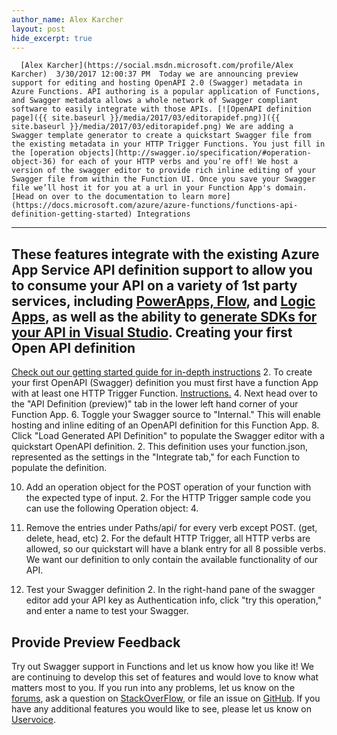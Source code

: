 ```yaml
---
author_name: Alex Karcher
layout: post
hide_excerpt: true
---
```

      [Alex Karcher](https://social.msdn.microsoft.com/profile/Alex Karcher)  3/30/2017 12:00:37 PM  Today we are announcing preview support for editing and hosting OpenAPI 2.0 (Swagger) metadata in Azure Functions. API authoring is a popular application of Functions, and Swagger metadata allows a whole network of Swagger compliant software to easily integrate with those APIs. [![OpenAPI definition page]({{ site.baseurl }}/media/2017/03/editorapidef.png)]({{ site.baseurl }}/media/2017/03/editorapidef.png) We are adding a Swagger template generator to create a quickstart Swagger file from the existing metadata in your HTTP Trigger Functions. You just fill in the [operation objects](http://swagger.io/specification/#operation-object-36) for each of your HTTP verbs and you’re off! We host a version of the swagger editor to provide rich inline editing of your Swagger file from within the Function UI. Once you save your Swagger file we’ll host it for you at a url in your Function App's domain. [Head on over to the documentation to learn more](https://docs.microsoft.com/azure/azure-functions/functions-api-definition-getting-started) Integrations
------------

 These features integrate with the existing Azure App Service API definition support to allow you to consume your API on a variety of 1st party services, including [PowerApps, Flow](https://blogs.msdn.microsoft.com/appserviceteam/2017/02/23/making-your-apis-available-to-powerapps-and-microsoft-flow/), and [Logic Apps](https://docs.microsoft.com/en-us/azure/logic-apps/logic-apps-create-api-app), as well as the ability to [generate SDKs for your API in Visual Studio](https://docs.microsoft.com/en-us/azure/app-service-api/app-service-api-dotnet-get-started#a-idcodegena-generate-client-code-for-the-data-tier). Creating your first Open API definition
---------------------------------------

 [Check out our getting started guide for in-depth instructions](https://docs.microsoft.com/en-us/azure/azure-functions/functions-api-definition-getting-started)  2. To create your first OpenAPI (Swagger) definition you must first have a function App with at least one HTTP Trigger Function. [Instructions.](https://docs.microsoft.com/en-us/azure/azure-functions/functions-create-first-azure-function)
 4. Next head over to the "API Definition (preview)" tab in the lower left hand corner of your Function App.
 6. Toggle your Swagger source to "Internal." This will enable hosting and inline editing of an OpenAPI definition for this Function App.
 8. Click "Load Generated API Definition" to populate the Swagger editor with a quickstart OpenAPI definition. 
	 2. This definition uses your function.json, represented as the settings in the "Integrate tab," for each Function to populate the definition.
	  
 10. Add an operation object for the POST operation of your function with the expected type of input. 
	 2. For the HTTP Trigger sample code you can use the following Operation object:
	 4. 
	  
 12. Remove the entries under Paths/api/<yourFunctionName> for every verb except POST. (get, delete, head, etc) 
	 2. For the default HTTP Trigger, all HTTP verbs are allowed, so our quickstart will have a blank entry for all 8 possible verbs. We want our definition to only contain the available functionality of our API.
	  
 14. Test your Swagger definition 
	 2. In the right-hand pane of the swagger editor add your API key as Authentication info, click "try this operation," and enter a name to test your Swagger.
	  
  Provide Preview Feedback
------------------------

 Try out Swagger support in Functions and let us know how you like it! We are continuing to develop this set of features and would love to know what matters most to you. If you run into any problems, let us know on the [forums](https://social.msdn.microsoft.com/Forums/en-US/home?forum=AzureFunctions), ask a question on [StackOverFlow](http://stackoverflow.com/questions/tagged/azure-functions), or file an issue on [GitHub](https://github.com/Azure/Azure-Functions). If you have any additional features you would like to see, please let us know on [Uservoice](https://feedback.azure.com/forums/355860-azure-functions/filters/top).     